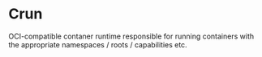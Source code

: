 # Crun

OCI-compatible contaner runtime responsible for running containers with
the appropriate namespaces / roots / capabilities etc.
